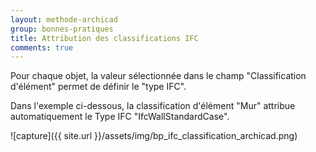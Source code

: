 ```yaml
---
layout: methode-archicad
group: bonnes-pratiques
title: Attribution des classifications IFC
comments: true
---
```


Pour chaque objet, la valeur sélectionnée dans le champ "Classification d'élément" permet de définir le "type IFC".

Dans l'exemple ci-dessous, la classification d'élément "Mur" attribue automatiquement le Type IFC "IfcWallStandardCase".

![capture]({{ site.url }}/assets/img/bp_ifc_classification_archicad.png)
